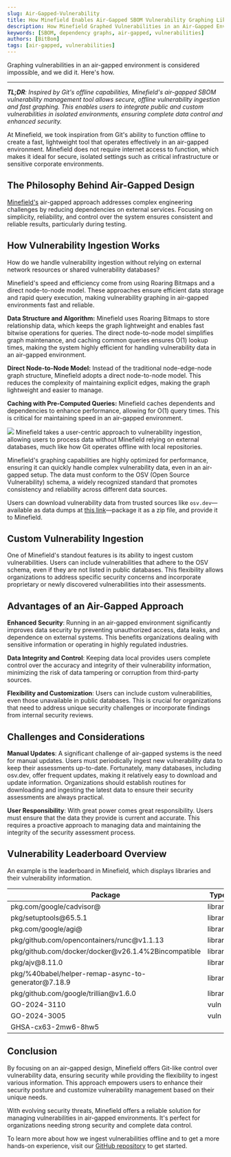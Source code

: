 ```yaml
---
slug: Air-Gapped-Vulnerability
title: How Minefield Enables Air-Gapped SBOM Vulnerability Graphing Like Git's Disconnected Mode
description: How Minefield Graphed Vulnerabilities in an Air-Gapped Environment
keywords: [SBOM, dependency graphs, air-gapped, vulnerabilities]
authors: [BitBom]
tags: [air-gapped, vulnerabilities]
---
```


Graphing vulnerabilities in an air-gapped environment is considered impossible, and we did it. Here's how.

<!-- truncate -->

---
_**TL;DR**: Inspired by Git's offline capabilities, Minefield's air-gapped SBOM vulnerability management tool allows secure, offline vulnerability ingestion and fast graphing. This enables users to integrate public and custom vulnerabilities in isolated environments, ensuring complete data control and enhanced security._

At Minefield, we took inspiration from Git's ability to function offline to create a fast, lightweight tool that operates effectively in an air-gapped environment. Minefield does not require internet access to function, which makes it ideal for secure, isolated settings such as critical infrastructure or sensitive corporate environments.

## The Philosophy Behind Air-Gapped Design

[Minefield's](https://github.com/bitbomdev/minefield) air-gapped approach addresses complex engineering challenges by reducing dependencies on external services. Focusing on simplicity, reliability, and control over the system ensures consistent and reliable results, particularly during testing.

## How Vulnerability Ingestion Works

How do we handle vulnerability ingestion without relying on external network resources or shared vulnerability databases?


Minefield's speed and efficiency come from using Roaring Bitmaps and a direct node-to-node model. These approaches ensure efficient data storage and rapid query execution, making vulnerability graphing in air-gapped environments fast and reliable.

**Data Structure and Algorithm:** Minefield uses Roaring Bitmaps to store relationship data, which keeps the graph lightweight and enables fast bitwise operations for queries. The direct node-to-node model simplifies graph maintenance, and caching common queries ensures O(1) lookup times, making the system highly efficient for handling vulnerability data in an air-gapped environment.

**Direct Node-to-Node Model:** Instead of the traditional node-edge-node graph structure, Minefield adopts a direct node-to-node model. This reduces the complexity of maintaining explicit edges, making the graph lightweight and easier to manage.

**Caching with Pre-Computed Queries:** Minefield caches dependents and dependencies to enhance performance, allowing for O(1) query times. This is critical for maintaining speed in an air-gapped environment.

[![](https://mermaid.ink/img/pako:eNptkTtvhDAMx79K5PlQd4ZKPK6o0tEbaG8odDAXA5EgQXkM1em-e0NoBWrryf7b-cWPG1wVJ4ih1zgP7DVvJPNmXLsKb4b0Ki2W1Ofqwjha_NjEtK7Sc2m-FZL8F6KBROiowHkmzkohqRM08gY2QlY_y56MZbknP1zcKEljK0ZhBRnWaTWFPnZ_ZiyKHllenxRyJqRV4WmLhnZFm3esi9DKH7TS7MXPb3av8oA-_osJqae6oIViiZ0IOelWoeb78Vc3CdXZGqQ_ARxgIj2h4H7ptyXZgB1oogZi73Lq0I122c7dl6KzqvqUV4itdnQAN_vlUy7Qr3aCuMPReHVG-a7UFhMXVulyPWy47wG0cv2wYu5f4KWXlw?type=png)](https://mermaid.live/edit#pako:eNptkTtvhDAMx79K5PlQd4ZKPK6o0tEbaG8odDAXA5EgQXkM1em-e0NoBWrryf7b-cWPG1wVJ4ih1zgP7DVvJPNmXLsKb4b0Ki2W1Ofqwjha_NjEtK7Sc2m-FZL8F6KBROiowHkmzkohqRM08gY2QlY_y56MZbknP1zcKEljK0ZhBRnWaTWFPnZ_ZiyKHllenxRyJqRV4WmLhnZFm3esi9DKH7TS7MXPb3av8oA-_osJqae6oIViiZ0IOelWoeb78Vc3CdXZGqQ_ARxgIj2h4H7ptyXZgB1oogZi73Lq0I122c7dl6KzqvqUV4itdnQAN_vlUy7Qr3aCuMPReHVG-a7UFhMXVulyPWy47wG0cv2wYu5f4KWXlw)
Minefield takes a user-centric approach to vulnerability ingestion, allowing users to process data without Minefield relying on external databases, much like how Git operates offline with local repositories.

Minefield's graphing capabilities are highly optimized for performance, ensuring it can quickly handle complex vulnerability data, even in an air-gapped setup. The data must conform to the OSV (Open Source Vulnerability) schema, a widely recognized standard that promotes consistency and reliability across different data sources.

Users can download vulnerability data from trusted sources like `osv.dev`—available as data dumps at [this link](https://google.github.io/osv.dev/data/#data-dumps)—package it as a zip file, and provide it to Minefield.

## Custom Vulnerability Ingestion

One of Minefield's standout features is its ability to ingest custom vulnerabilities. Users can include vulnerabilities that adhere to the OSV schema, even if they are not listed in public databases. This flexibility allows organizations to address specific security concerns and incorporate proprietary or newly discovered vulnerabilities into their assessments.

## Advantages of an Air-Gapped Approach

**Enhanced Security**: Running in an air-gapped environment significantly improves data security by preventing unauthorized access, data leaks, and dependence on external systems. This benefits organizations dealing with sensitive information or operating in highly regulated industries.

**Data Integrity and Control**: Keeping data local provides users complete control over the accuracy and integrity of their vulnerability information, minimizing the risk of data tampering or corruption from third-party sources.

**Flexibility and Customization**: Users can include custom vulnerabilities, even those unavailable in public databases. This is crucial for organizations that need to address unique security challenges or incorporate findings from internal security reviews.

## Challenges and Considerations

**Manual Updates**: A significant challenge of air-gapped systems is the need for manual updates. Users must periodically ingest new vulnerability data to keep their assessments up-to-date. Fortunately, many databases, including osv.dev, offer frequent updates, making it relatively easy to download and update information. Organizations should establish routines for downloading and ingesting the latest data to ensure their security assessments are always practical.

**User Responsibility**: With great power comes great responsibility. Users must ensure that the data they provide is current and accurate. This requires a proactive approach to managing data and maintaining the integrity of the security assessment process.

## Vulnerability Leaderboard Overview

An example is the leaderboard in Minefield, which displays libraries and their vulnerability information.

| Package                                                                                                                                  | Type    | ID   | Vulnerabilities |
| ---------------------------------------------------------------------------------------------------------------------------------------- | ------- | ---- | --------------- |
| pkg.com/google/cadvisor@                                                                                                                 | library | 253  | 2               |
| pkg/setuptools\@65.5.1                                                                                                                   | library | 211  | 1               |
| pkg.com/google/agi@                                                                                                                      | library | 192  | 1               |
| pkg/github.com/opencontainers/runc\@v1.1.13                                                                                              | library | 327  | 1               |
| pkg/github.com/docker/docker\@v26.1.4%2Bincompatible                                                                                     | library | 291  | 1               |
| pkg/ajv\@8.11.0                                                                                                                          | library | 677  | 0               |
| pkg/%40babel/helper-remap-async-to-generator\@7.18.9                                                                                     | library | 421  | 0               |
| pkg/github.com/google/trillian\@v1.6.0                                                                                                   | library | 1354 | 0               |
| GO-2024-3110                                                                                                                             | vuln    | 1601 | 1               |
| GO-2024-3005                                                                                                                             | vuln    | 1603 | 1               |
| GHSA-cx63-2mw6-8hw5                                                                                                     |                 | vuln    | 1602 | 1               |

## Conclusion

By focusing on an air-gapped design, Minefield offers Git-like control over vulnerability data, ensuring security while providing the flexibility to ingest various information. This approach empowers users to enhance their security posture and customize vulnerability management based on their unique needs.

With evolving security threats, Minefield offers a reliable solution for managing vulnerabilities in air-gapped environments. It's perfect for organizations needing strong security and complete data control.

To learn more about how we ingest vulnerabilities offline and to get a more hands-on experience, visit our [GitHub repository](https://github.com/bitbomdev/minefield) to get started.

